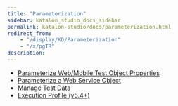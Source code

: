 ```yaml
---
title: "Parameterization" 
sidebar: katalon_studio_docs_sidebar
permalink: katalon-studio/docs/parameterization.html 
redirect_from:
    - "/display/KD/Parameterization"
    - "/x/pgTR"
description: 
---
```

*   [Parameterize Web/Mobile Test Object Properties](/pages/viewpage.action?pageId=12419075)
*   [Parameterize a Web Service Object](/display/KD/Parameterize+a+Web+Service+Object)
*   [Manage Test Data](/display/KD/Manage+Test+Data)
*   [Execution Profile (v5.4+)](/pages/viewpage.action?pageId=13697476)